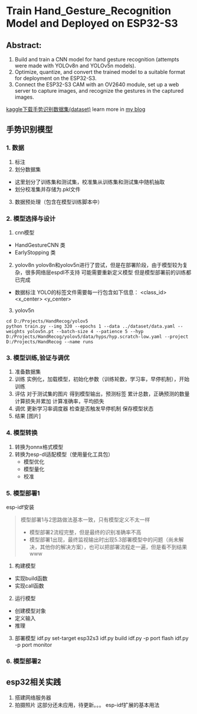 # Train Hand_Gesture_Recognition Model and Deployed on ESP32-S3

## Abstract:
1. Build and train a CNN model for hand gesture recognition (attempts were made with YOLOv8n and YOLOv5n models).
2. Optimize, quantize, and convert the trained model to a suitable format for deployment on the ESP32-S3.
3. Connect the ESP32-S3 CAM with an OV2640 module, set up a web server to capture images, and recognize the gestures in the captured images.

[kaggle下载手势识别数据集(dataset)](https://www.kaggle.com/datasets/gti-upm/leapgestrecog)
learn more in [my blog](https://hatty.top/)

## 手势识别模型
### 1. 数据
1. 标注
2. 划分数据集
- 这里划分了训练集和测试集，校准集从训练集和测试集中随机抽取
- 划分校准集并存储为.pkl文件
3. 数据预处理（包含在模型训练脚本中）

### 2. 模型选择与设计
1. cnn模型
 - HandGestureCNN 类
 - EarlyStopping 类 
2. yolov8n
yolov8n和yolov5n进行了尝试，但是在部署阶段，由于模型较为复杂，很多网络层espdl不支持
可能需要重新定义模型
但是模型部署前的训练都已完成
- 数据标注
YOLO的标签文件需要每一行包含如下信息：
<class_id> <x_center> <y_center> <width> <height>

3. yolov5n
```
cd D:/Projects/HandRecog/yolov5
python train.py --img 320 --epochs 1 --data ../dataset/data.yaml --weights yolov5n.pt --batch-size 4 --patience 5 --hyp D:/Projects/HandRecog/yolov5/data/hyps/hyp.scratch-low.yaml --project D:/Projects/HandRecog --name runs
```
### 3. 模型训练,验证与调优
1. 准备数据集
2. 训练
实例化，加载模型，初始化参数（训练轮数，学习率，早停机制），开始训练
3. 评估
对于测试集的图片
得到模型输出，预测标签
累计总数，正确预测的数量
计算损失并累加
计算准确率，平均损失
4. 调优
更新学习率调度器
检查是否触发早停机制
保存模型状态
5. 结果
[图片]
### 4. 模型转换
1. 转换为onnx格式模型
2. 转换为esp-dl适配模型（使用量化工具包）
   - 模型优化
   - 模型量化
   - 校准

### 5. 模型部署1
esp-idf安装
>模型部署1与2思路做法基本一致，只有模型定义不太一样
>- 模型部署2流程完整，但是最终的识别准确率不高
>- 模型部署1出现，最终监视输出时出现5.3部署模型中的问题（尚未解决，其他你的解决方案），也可以把部署流程走一遍，但是看不到结果www

1. 构建模型
- 实现build函数
- 实现call函数
2. 运行模型
- 创建模型对象
- 定义输入
- 推理
3. 部署模型
idf.py set-target esp32s3
idf.py build
idf.py -p  port  flash
idf.py -p  port  monitor
### 6. 模型部署2


## esp32相关实践
1. 搭建网络服务器
2. 拍摄照片
这部分还未应用，待更新。。。
esp-idf扩展的基本用法